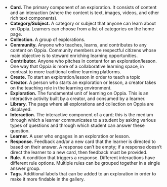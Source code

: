 - **Card.** The primary component of an exploration. It consists of content and an interaction (where the content is text, images, videos, and other rich text components).
- **Category/Subject.** A category or subject that anyone can learn about on Oppia. Learners can choose from a list of categories on the home page.
- **Collection.** A group of explorations.
- **Community.** Anyone who teaches, learns, and contributes to any content on Oppia. Community members are respectful citizens whose main objective is to steward enriching learning opportunities.
- **Contributor.** Anyone who pitches in content for an exploration/lesson. One way that Oppia is more of a collaborative learning space, in contrast to more traditional online learning platforms.
- **Create.** To start an exploration/lesson in order to teach a topic
- **Creator.** A person who starts an exploration or lesson, a creator takes on the teaching role in the learning environment.
- **Exploration.** The fundamental unit of learning on Oppia. This is an interactive activity built by a creator, and consumed by a learner. 
- **Library.** The page where all explorations and collection on Oppia are displayed.
- **Interaction.** The interactive component of a card; this is the medium through which a learner communicates to a student by asking various types of questions and through which student can answer these question.
- **Learner.** A user who engages in an exploration or lesson.
- **Response.** Feedback and/or a new card that the learner is directed to based on their answer. A response can’t be empty; if a response doesn’t direct the learner to a new card, then feedback must be provided.
- **Rule.** A condition that triggers a response. Different interactions have different rule options. Multiple rules can be grouped together in a single answer group.
- **Tags.** Additional labels that can be added to an exploration in order to make it more findable in the gallery.